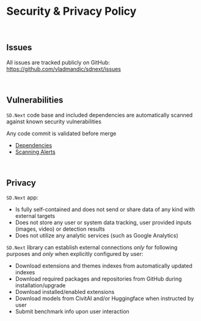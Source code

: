 # Security & Privacy Policy

<br>

## Issues

All issues are tracked publicly on GitHub: <https://github.com/vladmandic/sdnext/issues>

<br>

## Vulnerabilities

`SD.Next` code base and included dependencies are automatically scanned against known security vulnerabilities

Any code commit is validated before merge

- [Dependencies](https://github.com/vladmandic/sdnext/security/dependabot)
- [Scanning Alerts](https://github.com/vladmandic/sdnext/security/code-scanning)

<br>

## Privacy

`SD.Next` app:

- Is fully self-contained and does not send or share data of any kind with external targets
- Does not store any user or system data tracking, user provided inputs (images, video) or detection results
- Does not utilize any analytic services (such as Google Analytics)

`SD.Next` library can establish external connections *only* for following purposes and *only* when explicitly configured by user:

- Download extensions and themes indexes from automatically updated indexes  
- Download required packages and repositories from GitHub during installation/upgrade
- Download installed/enabled extensions
- Download models from CivitAI and/or Huggingface when instructed by user
- Submit benchmark info upon user interaction  
